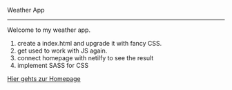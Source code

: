 Weather App

---

Welcome to my weather app.

1. create a index.html and upgrade it with fancy CSS.
2. get used to work with JS again.
3. connect homepage with netilfy to see the result
4. implement SASS for CSS

[Hier gehts zur Homepage](https://weatherapp-dorissch.netlify.app)
